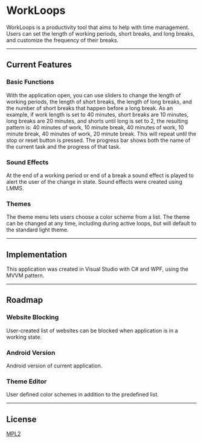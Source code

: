 # WorkLoops
WorkLoops is a productivity tool that aims to help with time management. Users can set the length of working periods, short breaks, and long breaks, and customize the frequency of their breaks.
- - -
## Current Features
### Basic Functions
With the application open, you can use sliders to change the length of working periods, the length of short breaks, the length of long breaks, and the number of short breaks that happen before a long break. As an example, if work length is set to 40 minutes, short breaks are 10 minutes, long breaks are 20 minutes, and shorts until long is set to 2, the resulting pattern is: 40 minutes of work, 10 minute break, 40 minutes of work, 10 minute break, 40 minutes of work, 20 minute break. This will repeat until the stop or reset button is pressed. The progress bar shows both the name of the current task and the progress of that task.

### Sound Effects
At the end of a working period or end of a break a sound effect is played to alert the user of the change in state. Sound effects were created using LMMS.

### Themes
The theme menu lets users choose a color scheme from a list. The theme can be changed at any time, including during active loops, but will default to the standard light theme.
- - - 
## Implementation
This application was created in Visual Studio with C# and WPF, using the MVVM pattern.
- - - 
## Roadmap
### Website Blocking
User-created list of websites can be blocked when application is in a working state.
### Android Version
Android version of current application.
### Theme Editor
User defined color schemes in addition to the predefined list.
- - -
## License
[MPL2](https://choosealicense.com/licenses/mpl-2.0/)
